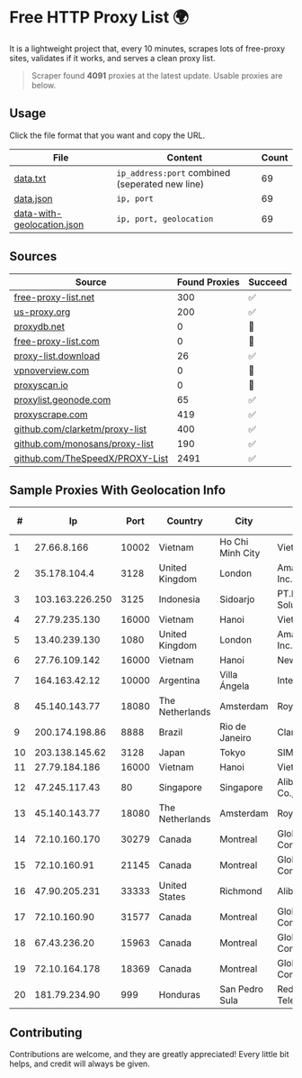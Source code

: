 
# Free HTTP Proxy List 🌍

It is a lightweight project that, every 10 minutes, scrapes lots of free-proxy sites, validates if it works, and serves a clean proxy list.


> Scraper found **4091** proxies at the latest update. Usable proxies are below.

## Usage

Click the file format that you want and copy the URL.


|File|Content|Count|
|----|-------|-----|
|[data.txt](https://raw.githubusercontent.com/themiralay/Proxy-List-World/master/data.txt)|`ip_address:port` combined (seperated new line)|69|
|[data.json](https://raw.githubusercontent.com/themiralay/Proxy-List-World/master/data.json)|`ip, port`|69|
|[data-with-geolocation.json](https://raw.githubusercontent.com/themiralay/Proxy-List-World/master/data-with-geolocation.json)|`ip, port, geolocation`|69|

## Sources

|Source|Found Proxies|Succeed|
|------|-------------|-------|
|[free-proxy-list.net](https://free-proxy-list.net)|300|✅|
|[us-proxy.org](https://www.us-proxy.org)|200|✅|
|[proxydb.net](http://proxydb.net)|0|🚫|
|[free-proxy-list.com](https://free-proxy-list.com/?page=&port=&type%5B%5D=http&type%5B%5D=https&up_time=0&search=Search)|0|🚫|
|[proxy-list.download](https://www.proxy-list.download/HTTP)|26|✅|
|[vpnoverview.com](https://vpnoverview.com/privacy/anonymous-browsing/free-proxy-servers)|0|🚫|
|[proxyscan.io](https://www.proxyscan.io)|0|🚫|
|[proxylist.geonode.com](https://proxylist.geonode.com/api/proxy-list?limit=300&page=1&sort_by=lastChecked&sort_type=desc&protocols=http,https)|65|✅|
|[proxyscrape.com](https://api.proxyscrape.com/v2/?request=displayproxies&protocol=http&timeout=10000&country=all&ssl=all&anonymity=all)|419|✅|
|[github.com/clarketm/proxy-list](https://raw.githubusercontent.com/clarketm/proxy-list/master/proxy-list-raw.txt)|400|✅|
|[github.com/monosans/proxy-list](https://raw.githubusercontent.com/monosans/proxy-list/main/proxies/http.txt)|190|✅|
|[github.com/TheSpeedX/PROXY-List](https://raw.githubusercontent.com/TheSpeedX/PROXY-List/master/http.txt)|2491|✅|


## Sample Proxies With Geolocation Info

|#|Ip|Port|Country|City|Internet Service Provider|
|-|--|----|-------|----|-------------------------|
|1|27.66.8.166|10002|Vietnam|Ho Chi Minh City|Viettel Group|
|2|35.178.104.4|3128|United Kingdom|London|Amazon Technologies Inc.|
|3|103.163.226.250|3125|Indonesia|Sidoarjo|PT.Delta Surya Solusitama|
|4|27.79.235.130|16000|Vietnam|Hanoi|Viettel Corporation|
|5|13.40.239.130|1080|United Kingdom|London|Amazon Technologies Inc.|
|6|27.76.109.142|16000|Vietnam|Hanoi|Newass2011xDSLHCMC|
|7|164.163.42.12|10000|Argentina|Villa Ángela|Interret Villa Angela SRL|
|8|45.140.143.77|18080|The Netherlands|Amsterdam|RoyaleHosting BV|
|9|200.174.198.86|8888|Brazil|Rio de Janeiro|Claro S.A|
|10|203.138.145.62|3128|Japan|Tokyo|SIMPLEIA|
|11|27.79.184.186|16000|Vietnam|Hanoi|Viettel Corporation|
|12|47.245.117.43|80|Singapore|Singapore|Alibaba (US) Technology Co., Ltd.|
|13|45.140.143.77|18080|The Netherlands|Amsterdam|RoyaleHosting BV|
|14|72.10.160.170|30279|Canada|Montreal|GloboTech Communications|
|15|72.10.160.91|21145|Canada|Montreal|GloboTech Communications|
|16|47.90.205.231|33333|United States|Richmond|Alibaba.com LLC|
|17|72.10.160.90|31577|Canada|Montreal|GloboTech Communications|
|18|67.43.236.20|15963|Canada|Montreal|GloboTech Communications|
|19|72.10.164.178|18369|Canada|Montreal|GloboTech Communications|
|20|181.79.234.90|999|Honduras|San Pedro Sula|Redes y Telecomunicaciones|



## Contributing

Contributions are welcome, and they are greatly appreciated! Every
little bit helps, and credit will always be given.

